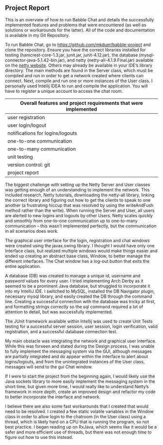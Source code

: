 ## Project Report
This is an overview of how to run Babble Chat and details the successfully implemented features and problems that were encountered (as well as solutions or workarounds for the latter). All of the code and documentation is available in my Git Repository.

To run Babble Chat, go to https://github.com/mkduer/babble-project and clone the repository. Ensure you have the correct libraries installed for testing (hamcrest-core-1.3.jar, junit.jar, junit-4.12.jar), the database (mysql-connector-java-5.1.42-bin.jar), and netty (netty-all-4.1.9.Final.jar) available on the [netty website](http://netty.io/). Others may already be available in your IDE’s library directory. The main methods are found in the Server class, which must be compiled and run in order to get a network created where clients can connect. Next, compile and run one or more instances of the User class. I personally used Intellij IDEA to run and compile the application. You will have to register a unique account to access the chat room.


| Overall features and project requirements that were implemented |
| ---------------------------------------------------------------|
| user registration |
| user login/logout |
| notifications for logins/logouts |
| one-to-one communication |
| one-to-many communication |
| unit testing |
| version control: git |
| project report |


The biggest challenge with setting up the Netty Server and User classes was getting enough of an understanding to implement the network. This included research, Netty tutorials, downloading the netty-all library, linking the correct library and figuring out how to get the clients to speak to one another (a frustrating hiccup that was resolved by using the writeAndFush method rather than the write). When running the Server and User, all users are alerted to new logins and logouts by other Users. Netty scales quickly and smoothly from one-to-one communication up to one-to-many communication – this wasn’t implemented perfectly, but the communication in all scenarios does work.

The graphical user interface for the login, registration and chat windows were created using the javax.swing library. I thought I would have only one Interface class, but realized multiple windows would make things easier and ended up creating an abstract base class, Window, to better manage the different interfaces. The Chat window has a log-out button that exits the entire application.

A database (DB) was created to manage a unique id, username and password values for every user.  I tried implementing Arch Derby as it seemed to be a prominent Java database, but struggled to incorporate it into my IntelliJ IDE. I switched to MySQL, installed the DB  Navigator plugin, necessary mysql library, and easily created the DB through the command line. Creating a successful connection with the database was tricky at first, and formatting strings correctly so the sql command required a lot of attention to detail, but was successfully implemented.

The JUnit framework  available within Intellij was used to create Unit Tests testing for a successful server session, user session, login verification, valid registration, and a successful database connection test. 

My main obstacle was integrating the network and graphical user interface. While this was forseen and stated during the Design process, I was unable to fully implement the messaging system via the GUI, although messages are partially integrated and do appear within the interface to alert about logins/logouts, and from the unintegrated instances of the User class, messages will send to the gui Chat window.

If I were to start the project from the beginning again, I would likely use the Java sockets library to more easily implement the messaging system in the short time, but given more time, I would really like to understand Netty’s framework in more depth, create an improved design and refactor my code to better incorporate the interface and network. 

I believe there are also some fast workarounds that I created that would need to be resolved. I created a few static volatile variables in the Window class in order to allow login to the chatroom (in the User class) using a thread, which is likely hard on a CPU that is running the program, so not best practice.  I began reading up on RxJava, which seems like it would be a safer and more efficient use of threads, but there was not enough time to figure out how to use this instead.
